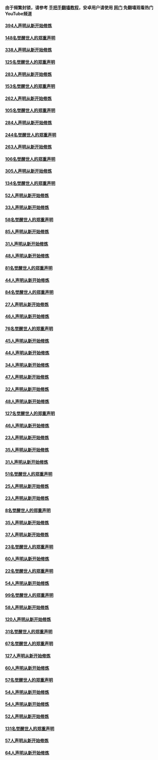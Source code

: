 #### 由于频繁封锁，请参考 [手把手翻墙教程](https://github.com/gfw-breaker/guides/wiki/)，安卓用户请使用 [网门](https://github.com/gfw-breaker/nogfw/blob/master/dl.md?t=04291201) 免翻墙观看热门YouTube频道 

#### [394人声明从新开始修炼](../pages/91/423914.md?t=04291201) 

#### [148名觉醒世人的郑重声明](../pages/91/423913.md?t=04291201) 

#### [338人声明从新开始修炼](../pages/91/423540.md?t=04291201) 

#### [125名觉醒世人的郑重声明](../pages/91/423539.md?t=04291201) 

#### [283人声明从新开始修炼](../pages/91/423296.md?t=04291201) 

#### [153名觉醒世人的郑重声明](../pages/91/423295.md?t=04291201) 

#### [262人声明从新开始修炼](../pages/91/423004.md?t=04291201) 

#### [105名觉醒世人的郑重声明](../pages/91/423003.md?t=04291201) 

#### [284人声明从新开始修炼](../pages/91/422707.md?t=04291201) 

#### [244名觉醒世人的郑重声明](../pages/91/422706.md?t=04291201) 

#### [263人声明从新开始修炼](../pages/91/422553.md?t=04291201) 

#### [106名觉醒世人的郑重声明](../pages/91/422552.md?t=04291201) 

#### [305人声明从新开始修炼](../pages/91/422153.md?t=04291201) 

#### [134名觉醒世人的郑重声明](../pages/91/422152.md?t=04291201) 

#### [52人声明从新开始修炼](../pages/91/421846.md?t=04291201) 

#### [33人声明从新开始修炼](../pages/91/421804.md?t=04291201) 

#### [58名觉醒世人的郑重声明](../pages/91/421845.md?t=04291201) 

#### [85人声明从新开始修炼](../pages/91/421769.md?t=04291201) 

#### [31人声明从新开始修炼](../pages/91/421763.md?t=04291201) 

#### [48人声明从新开始修炼](../pages/91/421605.md?t=04291201) 

#### [81名觉醒世人的郑重声明](../pages/91/421656.md?t=04291201) 

#### [44人声明从新开始修炼](../pages/91/421544.md?t=04291201) 

#### [84名觉醒世人的郑重声明](../pages/91/421543.md?t=04291201) 

#### [27人声明从新开始修炼](../pages/91/421465.md?t=04291201) 

#### [46人声明从新开始修炼](../pages/91/421454.md?t=04291201) 

#### [76名觉醒世人的郑重声明](../pages/91/421453.md?t=04291201) 

#### [45人声明从新开始修炼](../pages/91/421452.md?t=04291201) 

#### [44人声明从新开始修炼](../pages/91/421422.md?t=04291201) 

#### [34人声明从新开始修炼](../pages/91/421322.md?t=04291201) 

#### [47人声明从新开始修炼](../pages/91/421264.md?t=04291201) 

#### [32人声明从新开始修炼](../pages/91/421225.md?t=04291201) 

#### [48人声明从新开始修炼](../pages/91/421202.md?t=04291201) 

#### [127名觉醒世人的郑重声明](../pages/91/421224.md?t=04291201) 

#### [46人声明从新开始修炼](../pages/91/421203.md?t=04291201) 

#### [23人声明从新开始修炼](../pages/91/421138.md?t=04291201) 

#### [35人声明从新开始修炼](../pages/91/421122.md?t=04291201) 

#### [31人声明从新开始修炼](../pages/91/421081.md?t=04291201) 

#### [51名觉醒世人的郑重声明](../pages/91/421080.md?t=04291201) 

#### [25人声明从新开始修炼](../pages/91/421020.md?t=04291201) 

#### [23人声明从新开始修炼](../pages/91/420884.md?t=04291201) 

#### [8名觉醒世人的郑重声明](../pages/91/420883.md?t=04291201) 

#### [35人声明从新开始修炼](../pages/91/420809.md?t=04291201) 

#### [37人声明从新开始修炼](../pages/91/420766.md?t=04291201) 

#### [23名觉醒世人的郑重声明](../pages/91/420765.md?t=04291201) 

#### [60人声明从新开始修炼](../pages/91/420727.md?t=04291201) 

#### [22名觉醒世人的郑重声明](../pages/91/420726.md?t=04291201) 

#### [54人声明从新开始修炼](../pages/91/420529.md?t=04291201) 

#### [99名觉醒世人的郑重声明](../pages/91/420528.md?t=04291201) 

#### [58人声明从新开始修炼](../pages/91/420198.md?t=04291201) 

#### [120人声明从新开始修炼](../pages/91/420141.md?t=04291201) 

#### [31名觉醒世人的郑重声明](../pages/91/420197.md?t=04291201) 

#### [67名觉醒世人的郑重声明](../pages/91/420140.md?t=04291201) 

#### [127人声明从新开始修炼](../pages/91/420082.md?t=04291201) 

#### [60人声明从新开始修炼](../pages/91/420081.md?t=04291201) 

#### [57名觉醒世人的郑重声明](../pages/91/420080.md?t=04291201) 

#### [54人声明从新开始修炼](../pages/91/419533.md?t=04291201) 

#### [54人声明从新开始修炼](../pages/91/419532.md?t=04291201) 

#### [52人声明从新开始修炼](../pages/91/419531.md?t=04291201) 

#### [131名觉醒世人的郑重声明](../pages/91/419530.md?t=04291201) 

#### [57人声明从新开始修炼](../pages/91/419430.md?t=04291201) 

#### [64人声明从新开始修炼](../pages/91/419429.md?t=04291201) 

